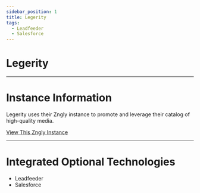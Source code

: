 ```yaml
---
sidebar_position: 1
title: Legerity
tags:
  - Leadfeeder
  - Salesforce
---
```


# Legerity
---

# Instance Information

Legerity uses their Zngly instance to promote and leverage their catalog of high-quality media.

<a href="https://resources.legerityfinancials.com/" target="_blank">View This Zngly Instance</a>

---

# Integrated Optional Technologies

- Leadfeeder
- Salesforce